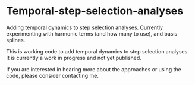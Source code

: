# Temporal-step-selection-analyses

Adding temporal dynamics to step selection analyses. Currently experimenting with harmonic terms (and how many to use), and basis splines.

This is working code to add temporal dynamics to step selection analyses. It is currently a work in progress and not yet published.

If you are interested in hearing more about the approaches or using the code, please consider contacting me.
